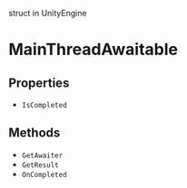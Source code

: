 struct in UnityEngine
# MainThreadAwaitable

## Properties
- `IsCompleted`
## Methods
- `GetAwaiter`
- `GetResult`
- `OnCompleted`
